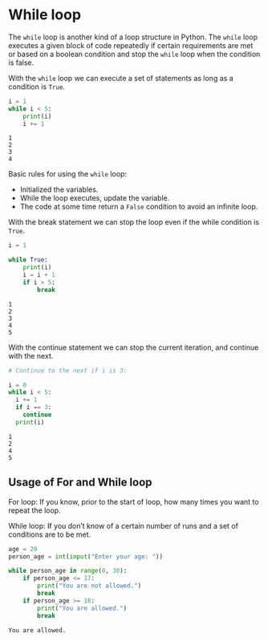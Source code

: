 # While loop

The `while` loop is another kind of a loop structure in Python. The `while` loop executes a given block of code repeatedly if certain requirements are met or based on a boolean condition and stop the `while` loop when the condition is false.

With the `while` loop we can execute a set of statements as long as a condition is `True`.

```py
i = 1
while i < 5:
    print(i)
    i += 1
```

```console
1
2
3
4
```

Basic rules for using the `while` loop:

- Initialized the variables.
- While the loop executes, update the variable.
- The code at some time return a `False` condition to avoid an infinite loop.

With the break statement we can stop the loop even if the while condition is `True`.

```py
i = 1

while True:
    print(i)
    i = i + 1
    if i > 5:
        break
```

```console
1
2
3
4
5
```

With the continue statement we can stop the current iteration, and continue with the next.

```py
# Continue to the next if i is 3:

i = 0
while i < 5:
  i += 1
  if i == 3:
    continue
  print(i)
```

```console
1
2
4
5
```

## Usage of For and While loop

For loop: If you know, prior to the start of loop, how many times you want to repeat the loop.

While loop: If you don’t know of a certain number of runs and a set of conditions are to be met.

```py
age = 20
person_age = int(input("Enter your age: "))

while person_age in range(0, 30):
    if person_age <= 17:
        print("You are not allowed.")
        break
    if person_age >= 18:
        print("You are allowed.")
        break
```

```console
You are allowed.
```

